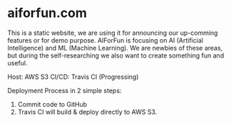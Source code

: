 # aiforfun.com

This is a static website, we are using it for announcing our up-comming features or for demo purpose.
AIForFun is focusing on AI (Artificial Intelligence) and ML (Machine Learning). 
We are newbies of these areas, but during the self-researching we also want to create something fun and useful.

Host: AWS S3
CI/CD: Travis CI (Progressing)

Deployment Process in 2 simple steps:
1. Commit code to GitHub
2. Travis CI will build & deploy directly to AWS S3.
